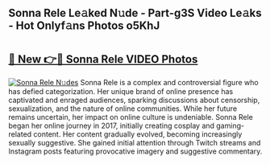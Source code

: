 ## Sonna Rele Le𝚊ked N𝚞de - Part-g3S Video Le𝚊ks - Hot Onlyf𝚊ns Photos o5KhJ

# <h2><a href="http://ac11528.deff.icu/?id=Sonna+Rele">🔗 New 👉🔴 Sonna Rele VIDEO Photos</a></h2>

[![Sonna Rele N𝚞des](https://i.imgur.com/rIISA9y.gif)](http://ac11528.deff.icu/?id=Sonna+Rele)
Sonna Rele is a complex and controversial figure who has defied categorization. Her unique brand of online presence has captivated and enraged audiences, sparking discussions about censorship, sexualization, and the nature of online communities. While her future remains uncertain, her impact on online culture is undeniable. Sonna Rele began her online journey in 2017, initially creating cosplay and gaming-related content. Her content gradually evolved, becoming increasingly sexually suggestive. She gained initial attention through Twitch streams and Instagram posts featuring provocative imagery and suggestive commentary.
